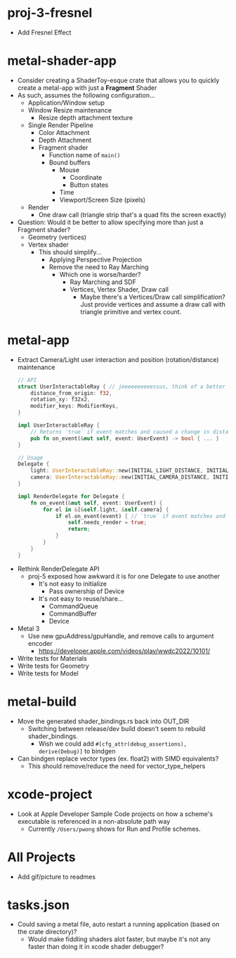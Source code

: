 # proj-3-fresnel

- Add Fresnel Effect

# metal-shader-app

- Consider creating a ShaderToy-esque crate that allows you to quickly create a metal-app with just
  a **Fragment** Shader
- As such, assumes the following configuration...
    - Application/Window setup
    - Window Resize maintenance
        - Resize depth attachment texture
    - Single Render Pipeline
        - Color Attachment
        - Depth Attachment
        - Fragment shader
            - Function name of `main()`
            - Bound buffers
                - Mouse
                    - Coordinate
                    - Button states
                - Time
                - Viewport/Screen Size (pixels)
    - Render
        - One draw call (triangle strip that's a quad fits the screen exactly)
- Question: Would it be better to allow specifying more than just a Fragment shader?
    - Geometry (vertices)
    - Vertex shader
        - This should simplify...
            - Applying Perspective Projection
            - Remove the need to Ray Marching
                - Which one is worse/harder?
                    - Ray Marching and SDF
                    - Vertices, Vertex Shader, Draw call
                        - Maybe there's a Vertices/Draw call simplification? Just provide vertices and assume a draw call with triangle primitive and vertex count.

# metal-app

- Extract Camera/Light user interaction and position (rotation/distance) maintenance
    ```rs
    // API
    struct UserInteractableRay { // jeeeeeeeeeessus, think of a better name mate
        distance_from_origin: f32,
        rotation_xy: f32x2,
        modifier_keys: ModifierKeys,
    }

    impl UserInteractableRay {
        // Returns `true` if event matches and caused a change in distance or rotation
        pub fn on_event(&mut self, event: UserEvent) -> bool { ... }
    }

    // Usage
    Delegate {
        light: UserInteractableRay::new(INITIAL_LIGHT_DISTANCE, INITIAL_LIGHT_ROTATION, ModifierKeys::CONTROL),
        camera: UserInteractableRay::new(INITIAL_CAMERA_DISTANCE, INITIAL_CAMERA_ROTATION, ModifierKeys::empty())
    }

    impl RenderDelegate for Delegate {
        fn on_event(&mut self, event: UserEvent) {
            for el in &[&self.light, &self.camera] {
                if el.on_event(event) { // `true` if event matches and caused a change
                    self.needs_render = true;
                    return;
                }
            }
        }
    }
    ```
- Rethink RenderDelegate API
    - proj-5 exposed how awkward it is for one Delegate to use another
        - It's not easy to initialize
            - Pass ownership of Device
        - It's not easy to reuse/share...
            - CommandQueue
            - CommandBuffer
            - Device
- Metal 3
    - Use new gpuAddress/gpuHandle, and remove calls to argument encoder
        - https://developer.apple.com/videos/play/wwdc2022/10101/
- Write tests for Materials
- Write tests for Geometry
- Write tests for Model

# metal-build

- Move the generated shader_bindings.rs back into OUT_DIR
    - Switching between release/dev build doesn't seem to rebuild shader_bindings.
        - Wish we could add `#[cfg_attr(debug_assertions), derive(Debug)]` to bindgen
- Can bindgen replace vector types (ex. float2) with SIMD<?,?> equivalents?
    - This should remove/reduce the need for vector_type_helpers

# xcode-project

- Look at Apple Developer Sample Code projects on how a scheme's executable is referenced in a non-absolute path way
    - Currently `/Users/pwong` shows for Run and Profile schemes.

# All Projects

- Add gif/picture to readmes

# tasks.json

- Could saving a metal file, auto restart a running application (based on the crate directory)?
    - Would make fiddling shaders alot faster, but maybe it's not any faster than doing it in xcode shader debugger?
